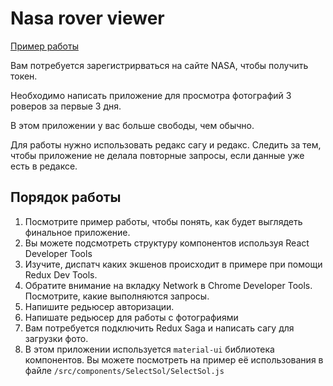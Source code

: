 # Nasa rover viewer

[Пример работы](http://react-nasa-rover-viewer.surge.sh)

Вам потребуется зарегистрирваться на сайте NASA, чтобы получить токен.

Необходимо написать приложение для просмотра фотографий 3 роверов за первые 3
дня.

В этом приложении у вас больше свободы, чем обычно.

Для работы нужно использовать редакс сагу и редакс. Следить за тем, чтобы
приложение не делала повторные запросы, если данные уже есть в редаксе.

## Порядок работы

1. Посмотрите пример работы, чтобы понять, как будет выглядеть финальное
   приложение.
2. Вы можете подсмотреть структуру компонентов используя React Developer Tools
3. Изучите, диспатч каких экшенов происходит в примере при помощи Redux Dev
   Tools.
4. Обратите внимание на вкладку Network в Chrome Developer Tools. Посмотрите,
   какие выполняются запросы.
5. Напишите редьюсер авторизации.
6. Напишате редьюсер для работы с фотографиями
7. Вам потребуется подключить Redux Saga и написать сагу для загрузки фото.
8. В этом приложении используется `material-ui` библиотека компонентов. Вы
   можете посмотреть на пример её использования в файле
   `/src/components/SelectSol/SelectSol.js`

